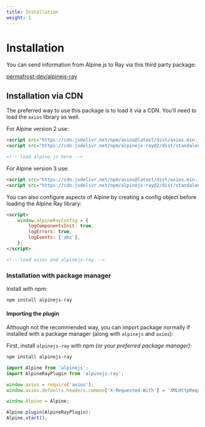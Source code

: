 ```yaml
---
title: Installation
weight: 1
---
```

# Installation
You can send information from Alpine.js to Ray via this third party package:

[permafrost-dev/alpinejs-ray](https://github.com/permafrost-dev/alpinejs-ray)

## Installation via CDN

The preferred way to use this package is to load it via a CDN.  You'll need to load the `axios` library as well.

For Alpine version 2 use:

```html
<script src="https://cdn.jsdelivr.net/npm/axios@latest/dist/axios.min.js"></script>
<script src="https://cdn.jsdelivr.net/npm/alpinejs-ray@2/dist/standalone.min.js"></script>

<!-- load alpine.js here -->
```

For Alpine version 3 use:

```html
<script src="https://cdn.jsdelivr.net/npm/axios@latest/dist/axios.min.js"></script>
<script src="https://cdn.jsdelivr.net/npm/alpinejs-ray@2/dist/standalone.min.js"></script>
```

You can also configure aspects of Alpine by creating a config object before loading the Alpine Ray library:

```html
<script>
    window.alpineRayConfig = {
        logComponentsInit: true,
        logErrors: true,
        logEvents: ['abc'],
    };
</script>

<!-- load axios and alpinejs-ray -->
```
### Installation with package manager

Install with npm:

```bash
npm install alpinejs-ray
```

#### Importing the plugin

Although not the recommended way, you can import package normally if installed with a package manager (along with `alpinejs` and `axios`):

First, install `alpinejs-ray` with npm _(or your preferred package manager)_:

```bash
npm install alpinejs-ray
```

```js 
import Alpine from 'alpinejs';
import AlpineRayPlugin from 'alpinejs-ray';

window.axios = require('axios');
window.axios.defaults.headers.common['X-Requested-With'] = 'XMLHttpRequest';

window.Alpine = Alpine;

Alpine.plugin(AlpineRayPlugin);
Alpine.start();
```
